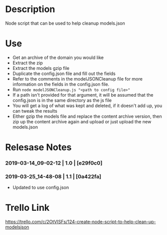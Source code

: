 # Description

Node script that can be used to help cleanup models.json

# Use

- Get an archive of the domain you would like
- Extract the zip
- Extract the models gzip file
- Duplicate the config.json file and fill out the fields
- Refer to the comments in the modelJSONCleanup file for more information on the fields in the config.json file.
- Run `node modelJSONCleanup.js "<path to config file>"`
- If a path isn't provided for that argument, it will be assumed that the config.json is in the same directory as the js file
- You will get a log of what was kept and deleted, if it doesn't add up, you can tweak the results
- Either gzip the models file and replace the content archive version, then zip up the content archive again and upload or just upload the new models.json

# Relesase Notes
### 2019-03-14_09-02-12 | 1.0 | [e29f0c0]

### 2019-03-25_14-48-08 | 1.1 | [0a422fa]
- Updated to use config.json

# Trello Link
https://trello.com/c/2OtVISFs/124-create-node-script-to-help-clean-up-modelsjson

